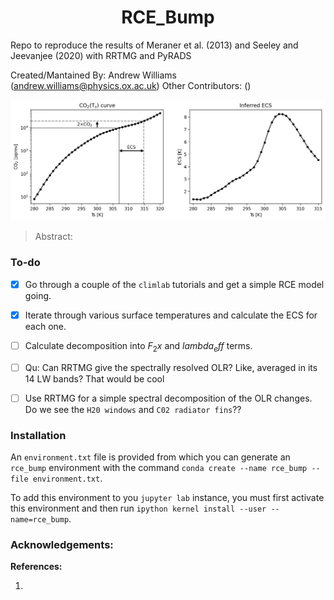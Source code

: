 # <div align="center"> RCE_Bump </div>
Repo to reproduce the results of Meraner et al. (2013) and Seeley and Jeevanjee (2020) with RRTMG and PyRADS


Created/Mantained By: Andrew Williams (andrew.williams@physics.ox.ac.uk)
Other Contributors: ()

<p align="center">
  <img src="Example_rrtmg_fig.png" width="700" />
</p>

> Abstract: 

### To-do

 - [x] Go through a couple of the `climlab` tutorials and get a simple RCE model going. 
 - [x] Iterate through various surface temperatures and calculate the ECS for each one.
 - [ ] Calculate decomposition into $F_2x$ and $lambda_eff$ terms.
 
 - [ ] Qu: Can RRTMG give the spectrally resolved OLR? Like, averaged in its 14 LW bands? That would be cool
 
 - [ ] Use RRTMG for a simple spectral decomposition of the OLR changes. Do we see the `H20 windows` and `C02 radiator fins`??

### Installation

An `environment.txt` file is provided from which you can generate an `rce_bump` environment with the command `conda create --name rce_bump --file environment.txt`. 

To add this environment to you `jupyter lab` instance, you must first activate this environment and then run `ipython kernel install --user --name=rce_bump`.


### Acknowledgements:

**References:**

1) 

